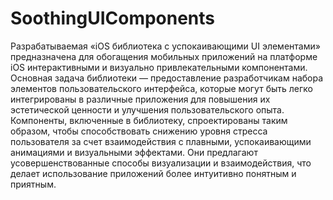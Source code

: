 # SoothingUIComponents
Разрабатываемая «iOS библиотека с успокаивающими UI элементами» предназначена для обогащения мобильных приложений на платформе iOS интерактивными и визуально привлекательными компонентами. Основная задача библиотеки — предоставление разработчикам набора элементов пользовательского интерфейса, которые могут быть легко интегрированы в различные приложения для повышения их эстетической ценности и улучшения пользовательского опыта. Компоненты, включенные в библиотеку, спроектированы таким образом, чтобы способствовать снижению уровня стресса пользователя за счет взаимодействия с плавными, успокаивающими анимациями и визуальными эффектами. Они предлагают усовершенствованные способы визуализации и взаимодействия, что делает использование приложений более интуитивно понятным и приятным.
